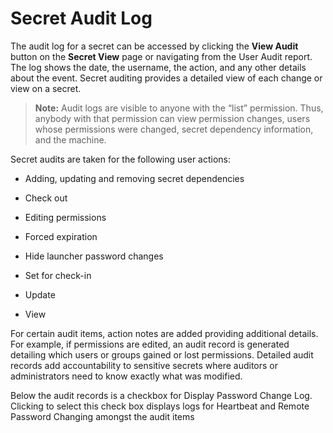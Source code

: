[title]: # (Secret Audit Log)
[tags]: # (XXX)
[priority]: # (20)

# Secret Audit Log

The audit log for a secret can be accessed by clicking the **View Audit** button on the **Secret View** page or navigating from the User Audit report. The log shows the date, the username, the action, and any other details about the event. Secret auditing provides a detailed view of each change or view on a secret.

> **Note:** Audit logs are visible to anyone with the “list” permission. Thus, anybody with that permission can view permission changes, users whose permissions were changed, secret dependency information, and the machine. 

Secret audits are taken for the following user actions:

- Adding, updating and removing secret dependencies

- Check out

- Editing permissions

- Forced expiration

- Hide launcher password changes

- Set for check-in

- Update

- View

For certain audit items, action notes are added providing additional details. For example, if permissions are edited, an audit record is generated detailing which users or groups gained or lost permissions. Detailed audit records add accountability to sensitive secrets where auditors or administrators need to know exactly what was modified.

Below the audit records is a checkbox for Display Password Change Log. Clicking to select this check box displays logs for Heartbeat and Remote Password Changing amongst the audit items
